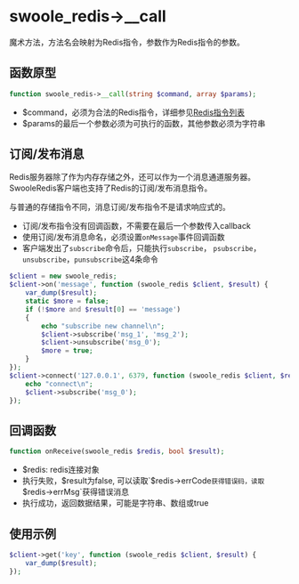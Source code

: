 # swoole_redis->__call

魔术方法，方法名会映射为Redis指令，参数作为Redis指令的参数。

函数原型
----
```php
function swoole_redis->__call(string $command, array $params);
```

* $command，必须为合法的Redis指令，详细参见[Redis指令列表](http://redis.io/commands)
* $params的最后一个参数必须为可执行的函数，其他参数必须为字符串

订阅/发布消息
----
Redis服务器除了作为内存存储之外，还可以作为一个消息通道服务器。SwooleRedis客户端也支持了Redis的订阅/发布消息指令。

与普通的存储指令不同，消息订阅/发布指令不是请求响应式的。

* 订阅/发布指令没有回调函数，不需要在最后一个参数传入callback
* 使用订阅/发布消息命名，必须设置`onMessage`事件回调函数
* 客户端发出了`subscribe`命令后，只能执行`subscribe`， `psubscribe`，`unsubscribe`，`punsubscribe`这4条命令

```php
$client = new swoole_redis;
$client->on('message', function (swoole_redis $client, $result) {
    var_dump($result);
    static $more = false;
    if (!$more and $result[0] == 'message')
    {
        echo "subscribe new channel\n";
        $client->subscribe('msg_1', 'msg_2');
        $client->unsubscribe('msg_0');
        $more = true;
    }
});
$client->connect('127.0.0.1', 6379, function (swoole_redis $client, $result) {
    echo "connect\n";
    $client->subscribe('msg_0');
});
```

回调函数
----
```php
function onReceive(swoole_redis $redis, bool $result);
```

* $redis: redis连接对象
* 执行失败，$result为false, 可以读取`$redis->errCode`获得错误码，读取`$redis->errMsg`获得错误消息
* 执行成功，返回数据结果，可能是字符串、数组或true

使用示例
----
```php
$client->get('key', function (swoole_redis $client, $result) {
	var_dump($result);
});
```
